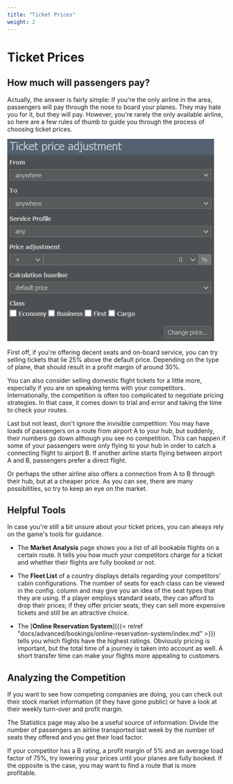 ```yaml
---
title: "Ticket Prices"
weight: 2
---
```


# Ticket Prices

## How much will passengers pay?

Actually, the answer is fairly simple: If you're the only airline in the area, passengers will pay through the nose to board your planes. They may hate you for it, but they will pay. However, you're rarely the only available airline, so here are a few rules of thumb to guide you through the process of choosing ticket prices.

![Pricing Menu (Commercial Tab)](pricing_01.png "Pricing Menu")

First off, if you're offering decent seats and on-board service, you can try selling tickets that lie 25% above the default price. Depending on the type of plane, that should result in a profit margin of around 30%.

You can also consider selling domestic flight tickets for a little more, especially if you are on speaking terms with your competitors. Internationally, the competition is often too complicated to negotiate pricing strategies. In that case, it comes down to trial and error and taking the time to check your routes.

Last but not least, don't ignore the invisible competition: You may have loads of passengers on a route from airport A to your hub, but suddenly, their numbers go down although you see no competition. This can happen if some of your passengers were only flying to your hub in order to catch a connecting flight to airport B. If another airline starts flying between airport A and B, passengers prefer a direct flight.

Or perhaps the other airline also offers a connection from A to B through their hub, but at a cheaper price. As you can see, there are many possibilities, so try to keep an eye on the market.

## Helpful Tools

In case you're still a bit unsure about your ticket prices, you can always rely on the game's tools for guidance.

* The **Market Analysis** page shows you a list of all bookable flights on a certain route. It tells you how much your competitors charge for a ticket and whether their flights are fully booked or not.

* The **Fleet List** of a country displays details regarding your competitors' cabin configurations. The number of seats for each class can be viewed in the config. column and may give you an idea of the seat types that they are using. If a player employs standard seats, they can afford to drop their prices; if they offer pricier seats, they can sell more expensive tickets and still be an attractive choice.

* The [**Online Reservation System**]({{< relref "docs/advanced/bookings/online-reservation-system/index.md" >}}) tells you which flights have the highest ratings. Obviously pricing is important, but the total time of a journey is taken into account as well. A short transfer time can make your flights more appealing to customers.

## Analyzing the Competition

If you want to see how competing companies are doing, you can check out their stock market information (if they have gone public) or have a look at their weekly turn-over and profit margin.

The Statistics page may also be a useful source of information: Divide the number of passengers an airline transported last week by the number of seats they offered and you get their load factor.

If your competitor has a B rating, a profit margin of 5% and an average load factor of 75%, try lowering your prices until your planes are fully booked. If the opposite is the case, you may want to find a route that is more profitable.
